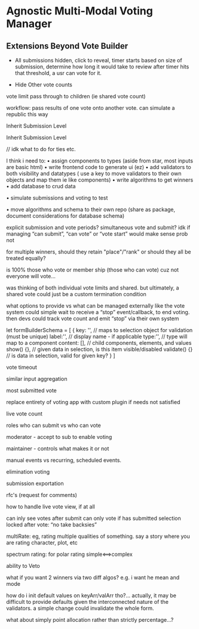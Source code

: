 # Agnostic Multi-Modal Voting Manager


## Extensions Beyond Vote Builder
  - All submissions hidden, click to reveal, timer starts
  based on size of submission, determine how long it would take to review
  after timer hits that threshold, a usr can vote for it.

  - Hide Other vote counts

  vote limit pass through to children (ie shared vote count)

  workflow: pass results of one vote onto another vote. can simulate a republic this way
  <Collapse title="Edit Level">
    <p>Inherit Submission Level</p>
  </Collapse>

  <Collapse title="Comment Level">
    <p>Inherit Submission Level</p>
  </Collapse>


  // idk what to do for ties etc.



I think i need to:
  • assign components to types (aside from star, most inputs are basic html)
  • write frontend code to generate ui (ez)
  • add validators to both visibility and datatypes ( use a key to move validators to their own objects and map them ie like components)
  • write algorithms to get winners
  • add database to crud data

  • simulate submissions and voting to test

  • move algorithms and schema to their own repo (share as package, document considerations for database schema) 


explicit submission and vote periods? simultaneous vote and submit?
idk if managing “can submit”, “can vote” or “vote start” would make sense
prob not

for multiple winners, should they retain "place"/"rank" or should they all be treated equally?

is 100% those who vote or member ship (those who can vote)
cuz not everyone will vote...


was thinking of both individual vote limits and shared. 
but ultimately, a shared vote could just be a custom termination condition


what options to provide vs what can be managed externally
like the vote system could simple wait to receive a “stop” event/callback, to end voting.
then devs could track vote count and emit “stop” via their own system


let formBuilderSchema = [
  {
    key: '',  // maps to selection object for validation (must be unique)
    label:'', // display name - if applicable
    type:'',  // type will map to a component
    content: [], // child components, elements, and values
    show() {},  // given data in selection, is this item visible/disabled
    validate() {}  // is data in selection, valid for given key?
  }
]


vote timeout

similar input aggregation

most submitted vote

replace entirety of voting app with custom plugin if needs not satisfied

live vote count

roles who can submit vs who can vote

moderator - accept to sub to enable voting

maintainer - controls what makes it or not

manual events vs recurring, scheduled events.

elimination voting

submission exportation

rfc's (request for comments)

how to handle live vote view, if at all

can inly see votes after submit
can only vote if has submitted
selection locked after vote: “no take backsies”

multiRate: eg, rating multiple qualities of something. say a story where you are rating character, plot, etc

spectrum rating: for polar rating  simple<==>complex

ability to Veto

what if you want 2 winners via two diff algos? e.g. i want he mean and mode

how do i init default values on keyArr/valArr tho?...
actually, it may be difficult to provide defaults given the interconnected nature of the validators. a simple change could invalidate the whole form.

what about simply point allocation rather than strictly percentage...?
